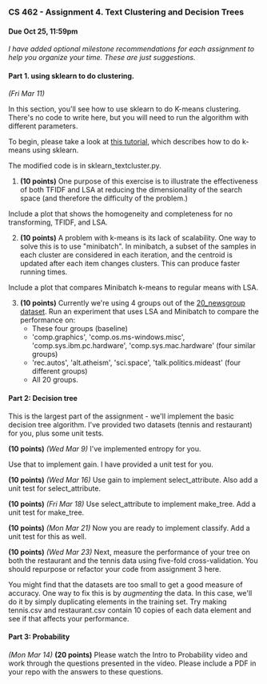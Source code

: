 ### CS 462 - Assignment 4. Text Clustering and Decision Trees

#### Due Oct 25, 11:59pm

_I have added optional milestone recommendations for each assignment to help you organize your time. These are just suggestions._

#### Part 1. using sklearn to do clustering.
_(Fri Mar 11)_

In this section, you'll see how to use sklearn to do K-means clustering.  There's no code to write here, but you will need
to run the algorithm with different parameters.

To begin, please take a look at [this tutorial](https://scikit-learn.org/stable/auto_examples/text/plot_document_clustering.html), which describes how to
do k-means using sklearn.

The modified code is in sklearn_textcluster.py.

1. **(10 points)** One purpose of this exercise is to illustrate the effectiveness of both 
TFIDF and LSA at reducing the dimensionality of the search space (and therefore the difficulty of the problem.) 

Include a plot that shows the homogeneity and completeness for no transforming, TFIDF, and LSA.

2. **(10 points)** A problem with k-means is its lack of scalability. One way to solve this is to use "minibatch". In minibatch, a subset 
of the samples in each cluster are considered in each iteration, and the centroid
is updated after each item changes clusters. This can produce faster running times.

Include a plot that compares Minibatch k-means to regular means with LSA.

3. **(10 points)** Currently we're using 4 groups out of the [20_newsgroup dataset](https://scikit-learn.org/0.19/datasets/twenty_newsgroups.html). Run an experiment that uses LSA and Minibatch
to compare the performance on:
   - These four groups (baseline)
   - 'comp.graphics', 'comp.os.ms-windows.misc', 'comp.sys.ibm.pc.hardware', 'comp.sys.mac.hardware' (four similar groups)
   - 'rec.autos', 'alt.atheism', 'sci.space', 'talk.politics.mideast' (four different groups)
   - All 20 groups. 


#### Part 2: Decision tree 

This is the largest part of the assignment - we'll implement the basic decision tree algorithm. 
I've provided two datasets (tennis and restaurant) for you, plus some unit tests.


**(10 points)** _(Wed Mar 9)_ I've implemented entropy for you. 

Use that to implement gain. I have provided a unit test for you. 


**(10 points)**  _(Wed Mar 16)_ Use gain to implement select_attribute. Also add a unit test for select_attribute.

**(10 points)**  _(Fri Mar 18)_ Use select_attribute to implement make_tree. Add a unit test for make_tree.

**(10 points)**  _(Mon Mar 21)_ Now you are ready to implement classify. Add a unit test for this as well.

**(10 points)** _(Wed Mar 23)_ Next, measure the performance of your tree on both the restaurant and the tennis data using five-fold cross-validation. 
You should repurpose or refactor your code from assignment 3 here.

You might find that the datasets are too small to get a good measure of accuracy. One way to fix this 
is by *augmenting* the data. In this case, we'll do it by simply duplicating elements in the training set.
Try making tennis.csv and restaurant.csv contain 10 copies of each data element and see if that affects
your performance.


#### Part 3: Probability

_(Mon Mar 14)_
**(20 points)**
Please watch the Intro to Probability video and work through the questions presented in the video.
Please include a PDF in your repo with the answers to these questions.

